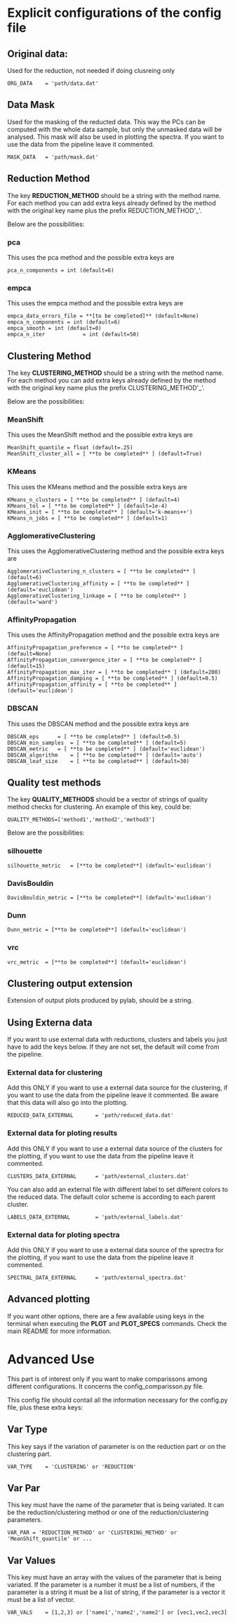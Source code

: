# Explicit configurations of the config file
## Original data:
Used for the reduction, not needed if doing clusreing only

	ORG_DATA	= 'path/data.dat'

## Data Mask
Used for the masking of the reducted data.
This way the PCs can be computed with the whole data sample,
but only the unmasked data will be analysed.
This mask will also be used in plotting the spectra.
If you want to use the data from the pipeline leave it commented.

	MASK_DATA	= 'path/mask.dat'

## Reduction Method
The key **REDUCTION_METHOD** should be a string with the method name.
For each method you can add extra keys already defined by the method
with the original key name plus the prefix REDUCTION_METHOD'_'.

Below are the possibilities:

### pca
This uses the pca method and the possible extra keys are

	pca_n_components = int (default=6)

### empca
This uses the empca method and the possible extra keys are

	empca_data_errors_file = **[to be completed]** (default=None)
	empca_n_components = int (default=6)	
	empca_smooth = int (default=0)	
	empca_n_iter	        = int (default=50)	

## Clustering Method
The key **CLUSTERING_METHOD** should be a string with the method name.
For each method you can add extra keys already defined by the method
with the original key name plus the prefix CLUSTERING_METHOD'_'.

Below are the possibilities:

### MeanShift
This uses the MeanShift method and the possible extra keys are

	MeanShift_quantile = float (default=.25)
	MeanShift_cluster_all = [ **to be completed** ] (default=True)

### KMeans
This uses the KMeans method and the possible extra keys are

	KMeans_n_clusters = [ **to be completed** ] (default=4)
	KMeans_tol = [ **to be completed** ] (default=1e-4)
	KMeans_init = [ **to be completed** ] (default='k-means++')
	KMeans_n_jobs = [ **to be completed** ] (default=1)

### AgglomerativeClustering
This uses the AgglomerativeClustering method and the possible extra keys are

	AgglomerativeClustering_n_clusters = [ **to be completed** ] (default=6)
	AgglomerativeClustering_affinity = [ **to be completed** ] (default='euclidean')
	AgglomerativeClustering_linkage = [ **to be completed** ] (default='ward')

### AffinityPropagation
This uses the AffinityPropagation method and the possible extra keys are

	AffinityPropagation_preference = [ **to be completed** ] (default=None)
	AffinityPropagation_convergence_iter = [ **to be completed** ] (default=15)
	AffinityPropagation_max_iter = [ **to be completed** ] (default=200)
	AffinityPropagation_damping = [ **to be completed** ] (default=0.5)
	AffinityPropagation_affinity = [ **to be completed** ] (default='euclidean')

### DBSCAN
This uses the DBSCAN method and the possible extra keys are

	DBSCAN_eps		= [ **to be completed** ] (default=0.5)
	DBSCAN_min_samples	= [ **to be completed** ] (default=5)
	DBSCAN_metric	= [ **to be completed** ] (default='euclidean')
	DBSCAN_algorithm	= [ **to be completed** ] (default='auto')
	DBSCAN_leaf_size	= [ **to be completed** ] (default=30)

## Quality test methods
The key	**QUALITY_METHODS** should be a vector of strings of quality method checks for clustering.
An example of this key, could be:

	QUALITY_METHODS=['method1','method2','method3']

Below are the possibilities:

### silhouette

	silhouette_metric	= [**to be completed**] (default='euclidean')


### DavisBouldin

	DavisBouldin_metric	= [**to be completed**] (default='euclidean')


### Dunn

	Dunn_metric	= [**to be completed**] (default='euclidean')


### vrc

	vrc_metric	= [**to be completed**] (default='euclidean')



## Clustering output extension
Extension of output plots produced by pylab, should be a string.

## Using Externa data
If you want to use external data with reductions, clusters and labels you just have to add the keys below.
If they are not set, the default will come from the pipeline.

### External data for clustering
Add this ONLY if you want to use a external data source for the clustering,
if you want to use the data from the pipeline leave it commented.
Be aware that this data will also go into the plotting.

	REDUCED_DATA_EXTERNAL		= 'path/reduced_data.dat'

### External data for ploting results
Add this ONLY if you want to use a external data source of the clusters for the plotting,
if you want to use the data from the pipeline leave it commented.

	CLUSTERS_DATA_EXTERNAL		= 'path/external_clusters.dat'

You can also add an external file with different label to set different colors
to the reduced data. The default color scheme is according to each parent cluster.

	LABELS_DATA_EXTERNAL		= 'path/external_labels.dat'

### External data for ploting spectra
Add this ONLY if you want to use a external data source of the sprectra for the plotting,
if you want to use the data from the pipeline leave it commented.

	SPECTRAL_DATA_EXTERNAL		= 'path/external_spectra.dat'

## Advanced plotting
If you want other options, there are a few available using keys in the terminal when executing the **PLOT** and **PLOT_SPECS** commands.
Check the main README for more information.

# Advanced Use
This part is of interest only if you want to make comparissons among different configurations.
It concerns the config_comparisson.py file.

This config file should contail all the information necessary for the config.py file,
plus these extra keys:

## Var Type
This key says if the variation of parameter is on the reduction part or on the clustering part.

	VAR_TYPE	= 'CLUSTERING' or 'REDUCTION'

## Var Par
This key must have the name of the parameter that is being variated.
It can be the reduction/clustering method or one of the reduction/clustering parameters.

	VAR_PAR	= 'REDUCTION_METHOD' or 'CLUSTERING_METHOD' or 'MeanShift_quantile' or ...

## Var Values
This key must have an array with the values of the parameter that is being variated.
If the parameter is a number it must be a list of numbers,
if the parameter is a string it must be a list of string,
if the parameter is a vector it must be a list of vector.

	VAR_VALS	= [1,2,3] or ['name1','name2','name2'] or [vec1,vec2,vec3]
